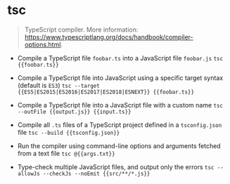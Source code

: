 # tsc
> TypeScript compiler.
> More information: <https://www.typescriptlang.org/docs/handbook/compiler-options.html>.

- Compile a TypeScript file `foobar.ts` into a JavaScript file `foobar.js`
`tsc {{foobar.ts}}`

- Compile a TypeScript file into JavaScript using a specific target syntax (default is `ES3`)
`tsc --target {{ES5|ES2015|ES2016|ES2017|ES2018|ESNEXT}} {{foobar.ts}}`

- Compile a TypeScript file into a JavaScript file with a custom name
`tsc --outFile {{output.js}} {{input.ts}}`

- Compile all `.ts` files of a TypeScript project defined in a `tsconfig.json` file
`tsc --build {{tsconfig.json}}`

- Run the compiler using command-line options and arguments fetched from a text file
`tsc @{{args.txt}}`

- Type-check multiple JavaScript files, and output only the errors
`tsc --allowJs --checkJs --noEmit {{src/**/*.js}}`
